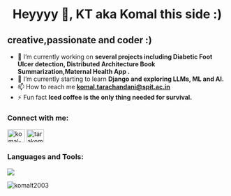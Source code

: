 <h1 align="center">Heyyyy 👋, KT aka Komal this side :) </h1>
<h2 aligh='center'> creative,passionate and coder :) </h2>

- 🔭 I’m currently working on **several projects including Diabetic Foot Ulcer detection, Distributed Architecture Book Summarization,Maternal Health App .**
- 🌱 I’m currently starting to learn **Django and exploring LLMs, ML and AI.**
- 📫 How to reach me **komal.tarachandani@spit.ac.in**
- ⚡ Fun fact **Iced coffee is the only thing needed for survival.**

<h3 align="left">Connect with me:</h3>
<p align="left">
<a href="https://linkedin.com/in/komal-tarachandani-kt2003" target="blank"><img align="center" src="https://raw.githubusercontent.com/rahuldkjain/github-profile-readme-generator/master/src/images/icons/Social/linked-in-alt.svg" alt="komal-tarachandani-kt2003" height="30" width="40" /></a>
<a href="https://www.leetcode.com/tarakomal12" target="blank"><img align="center" src="https://raw.githubusercontent.com/rahuldkjain/github-profile-readme-generator/master/src/images/icons/Social/leet-code.svg" alt="tarakomal12" height="30" width="40" /></a>
</p>

<h3 align="left">Languages and Tools:</h3>
<img src="https://skillicons.dev/icons?i=git,kubernetes,docker,c,vim" />

<p><img align="left" src="https://github-readme-stats.vercel.app/api/top-langs?username=komalt2003&show_icons=true&locale=en&layout=compact" alt="komalt2003" /></p>

